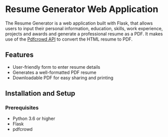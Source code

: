 # Resume Generator Web Application

The Resume Generator is a web application built with Flask, that allows users to input their personal information, education, skills, work experience, projects and awards and generate a professional resume as a PDF. It makes use of the [Pdfcrowd API](https://pdfcrowd.com/) to convert the HTML resume to PDF.

## Features

- User-friendly form to enter resume details
- Generates a well-formatted PDF resume
- Downloadable PDF for easy sharing and printing

## Installation and Setup

### Prerequisites

- Python 3.6 or higher
- Flask
- pdfcrowd
